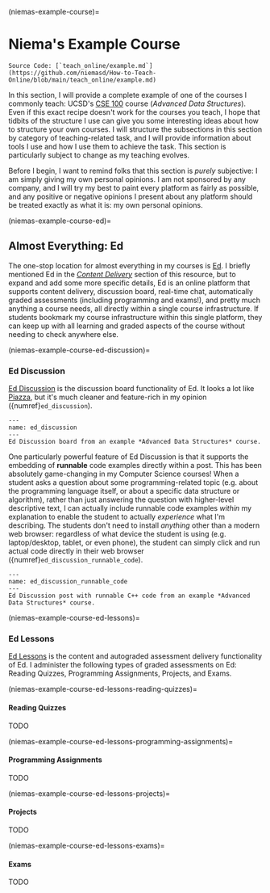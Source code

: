 (niemas-example-course)=
# Niema's Example Course

```{note}
Source Code: [`teach_online/example.md`](https://github.com/niemasd/How-to-Teach-Online/blob/main/teach_online/example.md)
```

In this section,
I will provide a complete example of one of the courses I commonly teach:
UCSD's [CSE 100](https://catalog.ucsd.edu/courses/CSE.html#cse100) course (*Advanced Data Structures*).
Even if this exact recipe doesn't work for the courses you teach,
I hope that tidbits of the structure I use can give you some interesting ideas about how to structure your own courses.
I will structure the subsections in this section by category of teaching-related task,
and I will provide information about tools I use and how I use them to achieve the task.
This section is particularly subject to change as my teaching evolves.

Before I begin,
I want to remind folks that this section is *purely* subjective:
I am simply giving my own personal opinions.
I am not sponsored by any company,
and I will try my best to paint every platform as fairly as possible,
and any positive or negative opinions I present about any platform should be treated exactly as what it is:
my own personal opinions.

(niemas-example-course-ed)=
## Almost Everything: Ed

The one-stop location for almost everything in my courses is [Ed](https://edstem.org).
I briefly mentioned Ed in the [*Content Delivery*](#content-delivery-discussion-board-ed) section of this resource,
but to expand and add some more specific details,
Ed is an online platform that supports content delivery,
discussion board, real-time chat, automatically graded assessments
(including programming and exams!),
and pretty much anything a course needs,
all directly within a single course infrastructure.
If students bookmark my course infrastructure within this single platform,
they can keep up with all learning and graded aspects of the course without needing to check anywhere else.

(niemas-example-course-ed-discussion)=
### Ed Discussion

[Ed Discussion](https://edstem.org/discussion) is the discussion board functionality of Ed.
It looks a lot like [Piazza](https://piazza.com/),
but it's much cleaner and feature-rich in my opinion
({numref}`ed_discussion`).

```{figure} ../images/ed_discussion.png
---
name: ed_discussion
---
Ed Discussion board from an example *Advanced Data Structures* course.
```

One particularly powerful feature of Ed Discussion is that it supports the embedding of **runnable** code examples directly within a post.
This has been absolutely game-changing in my Computer Science courses!
When a student asks a question about some programming-related topic
(e.g. about the programming language itself,
or about a specific data structure or algorithm),
rather than just answering the question with higher-level descriptive text,
I can actually include runnable code examples *within* my explanation to enable the student to actually
*experience* what I'm describing.
The students don't need to install *anything* other than a modern web browser:
regardless of what device the student is using
(e.g. laptop/desktop, tablet, or even phone),
the student can simply click and run actual code directly in their web browser
({numref}`ed_discussion_runnable_code`).

```{figure} ../images/ed_discussion_runnable_code.png
---
name: ed_discussion_runnable_code
---
Ed Discussion post with runnable C++ code from an example *Advanced Data Structures* course.
```

(niemas-example-course-ed-lessons)=
### Ed Lessons

[Ed Lessons](https://edstem.org/lessons) is the content and autograded assessment delivery functionality of Ed.
I administer the following types of graded assessments on Ed:
Reading Quizzes, Programming Assignments, Projects, and Exams.

(niemas-example-course-ed-lessons-reading-quizzes)=
#### Reading Quizzes

TODO

(niemas-example-course-ed-lessons-programming-assignments)=
#### Programming Assignments

TODO

(niemas-example-course-ed-lessons-projects)=
#### Projects

TODO

(niemas-example-course-ed-lessons-exams)=
#### Exams

TODO
